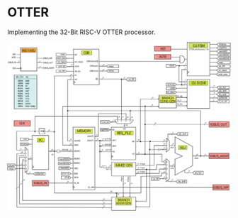 # OTTER

Implementing the 32-Bit RISC-V OTTER processor.

![OTTER_ARCHITECTURE](https://github.com/ryanleontini/OTTER/blob/main/OTTER_architecture_1_09.jpg?raw=true)

